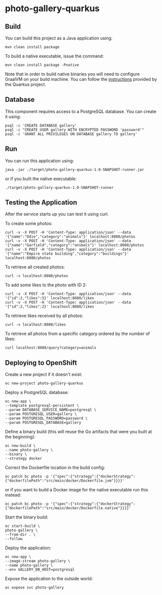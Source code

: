 # photo-gallery-quarkus

## Build

You can build this project as a Java application using:

```
mvn clean install package
```

To build a native executable, issue the command:

```
mvn clean install package -Pnative
```

Note that in order to build native binaries you will need to configure GraalVM on your build machine. You can follow the [instructions](https://quarkus.io/guides/building-native-image.html) provided by the Quarkus project.

## Database

This component requires access to a PostgreSQL database. You can create it using:

```
psql -c 'CREATE DATABASE gallery'
psql -c "CREATE USER gallery WITH ENCRYPTED PASSWORD 'password'"
psql -c 'GRANT ALL PRIVILEGES ON DATABASE gallery TO gallery'
```

## Run

You can run this application using:

```
java -jar ./target/photo-gallery-quarkus-1.0-SNAPSHOT-runner.jar
```

or if you built the native executable:

```
./target/photo-gallery-quarkus-1.0-SNAPSHOT-runner
```

## Testing the Application

After the service starts up you can test it using curl.

To create some photos:

```
curl -v -X POST -H 'Content-Type: application/json' --data '{"name":"Odie","category":"animals"}' localhost:8080/photos
curl -v -X POST -H 'Content-Type: application/json' --data '{"name":"Garfield","category":"animals"}' localhost:8080/photos
curl -v -X POST -H 'Content-Type: application/json' --data '{"name":"Empire state building","category":"buildings"}' localhost:8080/photos
```

To retrieve all created photos:

```
curl -v localhost:8080/photos
```

To add some likes to the photo with ID 2:

```
curl -v -X POST -H 'Content-Type: application/json' --data '{"id":2,"likes":5}' localhost:8080/likes
curl -v -X POST -H 'Content-Type: application/json' --data '{"id":2,"likes":2}' localhost:8080/likes

```

To retrieve likes received by all photos:

```
curl -v localhost:8080/likes
```

To retrieve all photos from a specific category ordered by the number of likes:

```
curl localhost:8080/query?category=animals
```

## Deploying to OpenShift

Create a new project if it doesn't exist:

```
oc new-project photo-gallery-quarkus
```

Deploy a PostgreSQL database:

```
oc new-app \
--template postgresql-persistent \
--param DATABASE_SERVICE_NAME=postgresql \
--param POSTGRESQL_USER=gallery \
--param POSTGRESQL_PASSWORD=password \
--param POSTGRESQL_DATABASE=gallery
```

Define a binary build (this will reuse the Go artifacts that were you built at the beginning):

```
oc new-build \
--name photo-gallery \
--binary \
--strategy docker
```

Correct the Dockerfile location in the build config:

```
oc patch bc photo -p '{"spec":{"strategy":{"dockerStrategy":{"dockerfilePath":"src/main/docker/Dockerfile.jvm"}}}}'
```

or if you want to build a Docker image for the native executable run this instead:

```
oc patch bc photo -p '{"spec":{"strategy":{"dockerStrategy":{"dockerfilePath":"src/main/docker/Dockerfile.native"}}}}'
```

Start the binary build:

```
oc start-build \
photo-gallery \
--from-dir . \
--follow
```

Deploy the application:

```
oc new-app \
--image-stream photo-gallery \
--name photo-gallery \
--env GALLERY_DB_HOST=postgresql
```

Expose the application to the outside world:

```
oc expose svc photo-gallery
```
